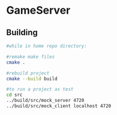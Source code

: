 # GameServer

## Building

```sh
#while in home repo directory:

#remake make files
cmake .

#rebuild project
cmake --build build

#to run a project as test
cd src
../build/src/mock_server 4720
../build/src/mock_client localhost 4720
```